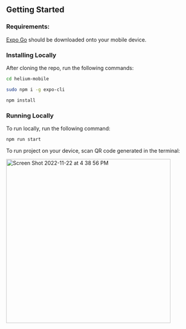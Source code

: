 ## Getting Started
### Requirements:
[Expo Go](https://expo.dev/client) should be downloaded onto your mobile device.

### Installing Locally
After cloning the repo, run the following commands:
```bash
cd helium-mobile
```
```bash
sudo npm i -g expo-cli
```
```bash
npm install
```

### Running Locally
To run locally, run the following command:
```bash
npm run start
```
To run project on your device, scan QR code generated in the terminal:

<img width="442" alt="Screen Shot 2022-11-22 at 4 38 56 PM" src="https://user-images.githubusercontent.com/98831242/203442853-0c6321ef-8916-4d4a-8a00-5516ae16a1e5.png">

